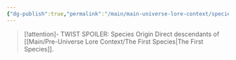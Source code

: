 ```yaml
---
{"dg-publish":true,"permalink":"/main/main-universe-lore-context/species/mortals/modern-humanity/"}
---
```


> [!attention]-  TWIST SPOILER: Species Origin
> Direct descendants of [[Main/Pre-Universe Lore Context/The First Species\|The First Species]].
